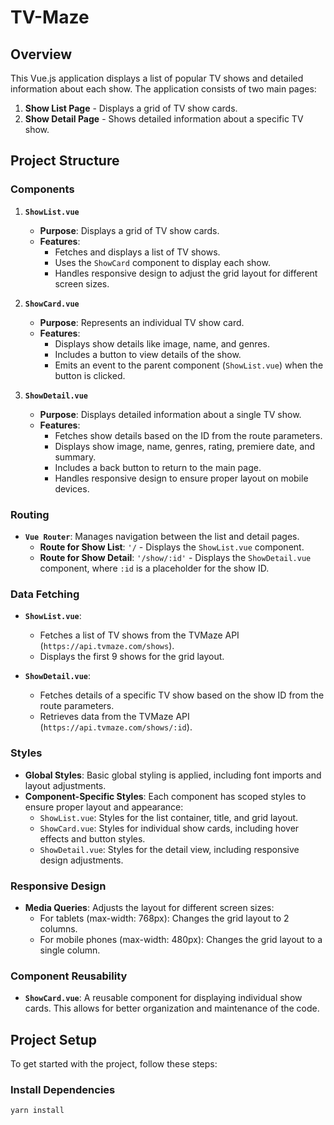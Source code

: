 # TV-Maze

## Overview

This Vue.js application displays a list of popular TV shows and detailed information about each show. The application consists of two main pages:

1. **Show List Page** - Displays a grid of TV show cards.
2. **Show Detail Page** - Shows detailed information about a specific TV show.

## Project Structure

### Components

1. **`ShowList.vue`**

   - **Purpose**: Displays a grid of TV show cards.
   - **Features**:
     - Fetches and displays a list of TV shows.
     - Uses the `ShowCard` component to display each show.
     - Handles responsive design to adjust the grid layout for different screen sizes.

2. **`ShowCard.vue`**

   - **Purpose**: Represents an individual TV show card.
   - **Features**:
     - Displays show details like image, name, and genres.
     - Includes a button to view details of the show.
     - Emits an event to the parent component (`ShowList.vue`) when the button is clicked.

3. **`ShowDetail.vue`**
   - **Purpose**: Displays detailed information about a single TV show.
   - **Features**:
     - Fetches show details based on the ID from the route parameters.
     - Displays show image, name, genres, rating, premiere date, and summary.
     - Includes a back button to return to the main page.
     - Handles responsive design to ensure proper layout on mobile devices.

### Routing

- **`Vue Router`**: Manages navigation between the list and detail pages.
  - **Route for Show List**: `'/` - Displays the `ShowList.vue` component.
  - **Route for Show Detail**: `'/show/:id'` - Displays the `ShowDetail.vue` component, where `:id` is a placeholder for the show ID.

### Data Fetching

- **`ShowList.vue`**:

  - Fetches a list of TV shows from the TVMaze API (`https://api.tvmaze.com/shows`).
  - Displays the first 9 shows for the grid layout.

- **`ShowDetail.vue`**:
  - Fetches details of a specific TV show based on the show ID from the route parameters.
  - Retrieves data from the TVMaze API (`https://api.tvmaze.com/shows/:id`).

### Styles

- **Global Styles**: Basic global styling is applied, including font imports and layout adjustments.
- **Component-Specific Styles**: Each component has scoped styles to ensure proper layout and appearance:
  - `ShowList.vue`: Styles for the list container, title, and grid layout.
  - `ShowCard.vue`: Styles for individual show cards, including hover effects and button styles.
  - `ShowDetail.vue`: Styles for the detail view, including responsive design adjustments.

### Responsive Design

- **Media Queries**: Adjusts the layout for different screen sizes:
  - For tablets (max-width: 768px): Changes the grid layout to 2 columns.
  - For mobile phones (max-width: 480px): Changes the grid layout to a single column.

### Component Reusability

- **`ShowCard.vue`**: A reusable component for displaying individual show cards. This allows for better organization and maintenance of the code.

## Project Setup

To get started with the project, follow these steps:

### Install Dependencies

```bash
yarn install
```
